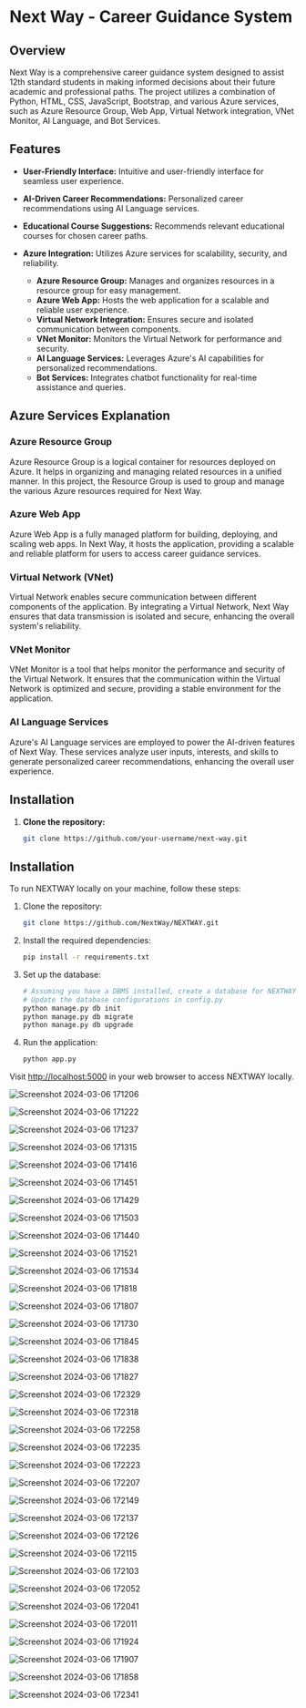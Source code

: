 # Next Way - Career Guidance System

## Overview


Next Way is a comprehensive career guidance system designed to assist 12th standard students in making informed decisions about their future academic and professional paths. The project utilizes a combination of Python, HTML, CSS, JavaScript, Bootstrap, and various Azure services, such as Azure Resource Group, Web App, Virtual Network integration, VNet Monitor, AI Language, and Bot Services.

## Features

- **User-Friendly Interface:** Intuitive and user-friendly interface for seamless user experience.
  
- **AI-Driven Career Recommendations:** Personalized career recommendations using AI Language services.

- **Educational Course Suggestions:** Recommends relevant educational courses for chosen career paths.

- **Azure Integration:** Utilizes Azure services for scalability, security, and reliability.
  - **Azure Resource Group:** Manages and organizes resources in a resource group for easy management.
  - **Azure Web App:** Hosts the web application for a scalable and reliable user experience.
  - **Virtual Network Integration:** Ensures secure and isolated communication between components.
  - **VNet Monitor:** Monitors the Virtual Network for performance and security.
  - **AI Language Services:** Leverages Azure's AI capabilities for personalized recommendations.
  - **Bot Services:** Integrates chatbot functionality for real-time assistance and queries.

## Azure Services Explanation

### Azure Resource Group

Azure Resource Group is a logical container for resources deployed on Azure. It helps in organizing and managing related resources in a unified manner. In this project, the Resource Group is used to group and manage the various Azure resources required for Next Way.

### Azure Web App

Azure Web App is a fully managed platform for building, deploying, and scaling web apps. In Next Way, it hosts the application, providing a scalable and reliable platform for users to access career guidance services.

### Virtual Network (VNet)

Virtual Network enables secure communication between different components of the application. By integrating a Virtual Network, Next Way ensures that data transmission is isolated and secure, enhancing the overall system's reliability.

### VNet Monitor

VNet Monitor is a tool that helps monitor the performance and security of the Virtual Network. It ensures that the communication within the Virtual Network is optimized and secure, providing a stable environment for the application.

### AI Language Services

Azure's AI Language services are employed to power the AI-driven features of Next Way. These services analyze user inputs, interests, and skills to generate personalized career recommendations, enhancing the overall user experience.

## Installation

1. **Clone the repository:**
   ```bash
   git clone https://github.com/your-username/next-way.git


## Installation

To run NEXTWAY locally on your machine, follow these steps:

1. Clone the repository:

   ```bash
   git clone https://github.com/NextWay/NEXTWAY.git
   ```

2. Install the required dependencies:

   ```bash
   pip install -r requirements.txt
   ```

3. Set up the database:

   ```bash
   # Assuming you have a DBMS installed, create a database for NEXTWAY
   # Update the database configurations in config.py
   python manage.py db init
   python manage.py db migrate
   python manage.py db upgrade
   ```

4. Run the application:

   ```bash
   python app.py
   ```

Visit [http://localhost:5000](http://localhost:5000) in your web browser to access NEXTWAY locally.


![Screenshot 2024-03-06 171206](https://github.com/Sundarrubesh/NextWay/assets/153824870/3fb68ab7-70f4-4624-a8b9-10fd846795d9)


![Screenshot 2024-03-06 171222](https://github.com/Sundarrubesh/NextWay/assets/153824870/585c98d2-4ed5-4111-b339-c208d6558105)

![Screenshot 2024-03-06 171237](https://github.com/Sundarrubesh/NextWay/assets/153824870/ef8e2437-f281-4627-8a85-b39ac671280f)

![Screenshot 2024-03-06 171315](https://github.com/Sundarrubesh/NextWay/assets/153824870/5e251a64-830a-44c0-a19e-302805cda8e0)

![Screenshot 2024-03-06 171416](https://github.com/Sundarrubesh/NextWay/assets/153824870/d0806628-c2cb-41ca-9602-56f71daf24e9)

![Screenshot 2024-03-06 171451](https://github.com/Sundarrubesh/NextWay/assets/153824870/279d6507-476f-4ef1-b9ec-f28e3e0bb363)

![Screenshot 2024-03-06 171429](https://github.com/Sundarrubesh/NextWay/assets/153824870/e112b13b-2693-4a6c-8e51-de619f63d7c9)

![Screenshot 2024-03-06 171503](https://github.com/Sundarrubesh/NextWay/assets/153824870/9949aa14-9ded-4269-8d11-1f03564b6576)


![Screenshot 2024-03-06 171440](https://github.com/Sundarrubesh/NextWay/assets/153824870/a108ec9f-eeca-4f9c-a7c5-c52e1c5ebc99)


![Screenshot 2024-03-06 171521](https://github.com/Sundarrubesh/NextWay/assets/153824870/4aae3266-66b2-47f4-8586-e8449b22366e)

![Screenshot 2024-03-06 171534](https://github.com/Sundarrubesh/NextWay/assets/153824870/e6557c09-1b4c-4335-9714-a06082501b8d)

![Screenshot 2024-03-06 171818](https://github.com/Sundarrubesh/NextWay/assets/153824870/eb08705d-2aef-4d3e-a3e9-60c58f219b7c)

![Screenshot 2024-03-06 171807](https://github.com/Sundarrubesh/NextWay/assets/153824870/b14761cd-7d14-4d69-91ec-6c1115942a31)

![Screenshot 2024-03-06 171730](https://github.com/Sundarrubesh/NextWay/assets/153824870/3d3948be-6449-4e16-b568-8c491a24c02d)

![Screenshot 2024-03-06 171845](https://github.com/Sundarrubesh/NextWay/assets/153824870/ace92299-cf05-4d0d-8081-83989d6c4595)

![Screenshot 2024-03-06 171838](https://github.com/Sundarrubesh/NextWay/assets/153824870/5d150f4f-3d11-42e1-bac4-b4f27980326e)

![Screenshot 2024-03-06 171827](https://github.com/Sundarrubesh/NextWay/assets/153824870/de751622-c703-45a9-9943-937a0efccade)

![Screenshot 2024-03-06 172329](https://github.com/Sundarrubesh/NextWay/assets/153824870/76c55ab0-b792-4fc0-8882-6ea186382a23)

![Screenshot 2024-03-06 172318](https://github.com/Sundarrubesh/NextWay/assets/153824870/60ca0612-be50-4e3f-983a-6882956ee635)

![Screenshot 2024-03-06 172258](https://github.com/Sundarrubesh/NextWay/assets/153824870/11161f5d-a1ef-4677-a51b-fcd7af4fecef)

![Screenshot 2024-03-06 172235](https://github.com/Sundarrubesh/NextWay/assets/153824870/ed3864c5-9f2b-4d4e-9bcf-0b4ac28df8df)

![Screenshot 2024-03-06 172223](https://github.com/Sundarrubesh/NextWay/assets/153824870/a9ced0b2-2d5a-428e-84d4-3e8f948857ad)

![Screenshot 2024-03-06 172207](https://github.com/Sundarrubesh/NextWay/assets/153824870/ab260afc-cff3-491a-9619-3b540434efa4)

![Screenshot 2024-03-06 172149](https://github.com/Sundarrubesh/NextWay/assets/153824870/738ec867-f722-4172-83ac-9f3acf65783b)

![Screenshot 2024-03-06 172137](https://github.com/Sundarrubesh/NextWay/assets/153824870/2dcd49fa-40f8-48bb-853d-e15d8a1b0455)

![Screenshot 2024-03-06 172126](https://github.com/Sundarrubesh/NextWay/assets/153824870/a1f5a8cd-a805-494f-9789-6f4ac78f01f1)

![Screenshot 2024-03-06 172115](https://github.com/Sundarrubesh/NextWay/assets/153824870/64d775a5-31c6-4206-8557-d87152957f03)

![Screenshot 2024-03-06 172103](https://github.com/Sundarrubesh/NextWay/assets/153824870/dad81b6a-0c67-48e7-a533-c7f2d1621805)

![Screenshot 2024-03-06 172052](https://github.com/Sundarrubesh/NextWay/assets/153824870/a6d44fe9-c529-4c68-880c-a99e389929f9)

![Screenshot 2024-03-06 172041](https://github.com/Sundarrubesh/NextWay/assets/153824870/988b8b76-d810-4ac9-bb90-8b06cd0bf2a9)

![Screenshot 2024-03-06 172011](https://github.com/Sundarrubesh/NextWay/assets/153824870/99235744-b061-4ba0-b5bb-b97f677cb522)

![Screenshot 2024-03-06 171924](https://github.com/Sundarrubesh/NextWay/assets/153824870/86050982-9b96-4621-b500-a4b3a46407c1)

![Screenshot 2024-03-06 171907](https://github.com/Sundarrubesh/NextWay/assets/153824870/4ab05472-d863-4cad-878e-a655cca863fb)

![Screenshot 2024-03-06 171858](https://github.com/Sundarrubesh/NextWay/assets/153824870/ba9e96c0-86eb-4de8-93df-c493a030c21b)

![Screenshot 2024-03-06 172341](https://github.com/Sundarrubesh/NextWay/assets/153824870/94c925d5-1f63-47f4-9b87-ca7adfdb98ad)














